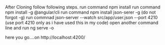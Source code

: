 After Cloning follow following steps.
run command npm install
run command npm install -g @angular/cli
run command npm install json-serer -g (do not forgot -g)
run commnad json-server --watch src/app/user.json --port 4210 (use port 4210 only as i have used this in my code)
open another command line and run ng serve -o

here you go....on http://localhost:4200/
